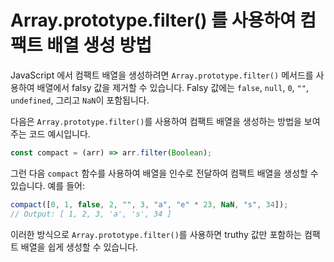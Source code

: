 # Array.prototype.filter() 를 사용하여 컴팩트 배열 생성 방법

JavaScript 에서 컴팩트 배열을 생성하려면 `Array.prototype.filter()` 메서드를 사용하여 배열에서 falsy 값을 제거할 수 있습니다. Falsy 값에는 `false`, `null`, `0`, `""`, `undefined`, 그리고 `NaN`이 포함됩니다.

다음은 `Array.prototype.filter()`를 사용하여 컴팩트 배열을 생성하는 방법을 보여주는 코드 예시입니다.

```js
const compact = (arr) => arr.filter(Boolean);
```

그런 다음 `compact` 함수를 사용하여 배열을 인수로 전달하여 컴팩트 배열을 생성할 수 있습니다. 예를 들어:

```js
compact([0, 1, false, 2, "", 3, "a", "e" * 23, NaN, "s", 34]);
// Output: [ 1, 2, 3, 'a', 's', 34 ]
```

이러한 방식으로 `Array.prototype.filter()`를 사용하면 truthy 값만 포함하는 컴팩트 배열을 쉽게 생성할 수 있습니다.
